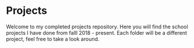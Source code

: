 # Projects
Welcome to my completed projects repository. Here you will find the school projects I have done from falll 2018 - present.
Each folder will be a different project, feel free to take a look around.
